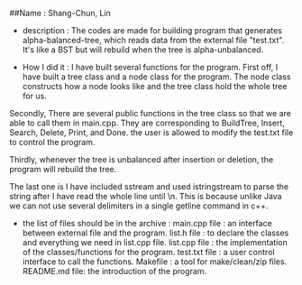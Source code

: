 ##Name : Shang-Chun, Lin

* description :
The codes are made for building program that generates alpha-balanced-tree, which reads data from the external file "test.txt". It's like a BST but will rebuild when the tree is alpha-unbalanced.

* How I did it :
I have built several functions for the program.
First off, I have built a tree class and a node class for the program. The node class constructs how a node looks like and the tree class hold the whole tree for us.

Secondly, There are several public functions in the tree class so that we are able to call them in main.cpp. They are corresponding to BuildTree, Insert, Search, Delete, Print, and Done. the user is allowed to modify the test.txt file to control the program.

Thirdly, whenever the tree is unbalanced after insertion or deletion, the program will rebuild the tree.

The last one is I have included sstream and used istringstream to parse the string after I have read the whole line until \n. This is because unlike Java we can not use several delimiters in a single getline command in c++.

* the list of files should be in the archive :
main.cpp file : an interface between external file and the program.
list.h   file : to declare the classes and everything we need in list.cpp file.
list.cpp file : the implementation of the classes/functions for the program.
test.txt file : a user control interface to call the functions.
Makefile      : a tool for make/clean/zip files.
README.md file: the introduction of the program.
